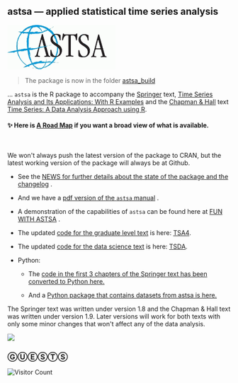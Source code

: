 ## astsa &mdash; applied statistical time series analysis

<img src="fun_with_astsa/figs/astsa.gif" alt="astsa"  height="100">
                       
                                        
> The package is now in the folder [astsa_build](https://github.com/nickpoison/astsa/tree/master/astsa_build) 

... `astsa` is the R package to accompany the [Springer](http://www.springer.com/us/book/9783319524511) text, [Time Series Analysis and Its Applications: With R Examples](http://www.stat.pitt.edu/stoffer/tsa4/)  and the [Chapman & Hall](https://www.routledge.com/Time-Series-A-Data-Analysis-Approach-Using-R/Shumway-Stoffer/p/book/9780367221096) text  [Time Series: A Data Analysis Approach using R](http://www.stat.pitt.edu/stoffer/tsda/). 

#### &#10024; Here is [A Road Map](https://nickpoison.github.io/) if you want a broad view of what is available.

<br/>


We won't always push the latest version of the package to CRAN, but the latest working version of the package will always be at Github.

* See the [NEWS for further details about the state of the package and the changelog](https://github.com/nickpoison/astsa/blob/master/NEWS.md) .

+ And we have a [pdf version of the `astsa` manual](https://github.com/nickpoison/astsa/blob/master/astsa.pdf) .

* A demonstration of the capabilities of `astsa` can be found here at
[FUN WITH ASTSA](https://github.com/nickpoison/astsa/blob/master/fun_with_astsa/fun_with_astsa.md) .


* The updated [code for the graduate level text](https://github.com/nickpoison/tsa4/blob/master/textRcode.md) is here: [TSA4](https://github.com/nickpoison/tsa4).

* The updated [code for the data science text](https://github.com/nickpoison/tsda/blob/master/Rcode.md) is here: [TSDA](https://github.com/nickpoison/tsda).

* Python:

    - The [code in the first 3 chapters of the Springer text has been converted to Python here.](https://github.com/borisgarbuzov/tsa4-python/tree/master/src) 

    - And a [Python package that contains datasets from astsa is here.](https://pypi.org/project/astsadata/)

The Springer text was written under version 1.8 and the Chapman & Hall text was written under version 1.9. Later versions will work for both texts with only some minor changes that won't affect any of the data analysis. 


[![](https://cranlogs.r-pkg.org/badges/astsa)](https://cran.r-project.org/package=astsa)

<!--![](https://komarev.com/ghpvc/?username=nickpoison&color=006666&label=guests) 

![visitor badge](https://visitor-badge.glitch.me/badge?page_id=nickpoison.visitor-badge&left_text=guests)

![Visitor Count](https://visitor-badge-reloaded.herokuapp.com/badge?page_id=nickpoison&cache=on) -->

 

### ⒼⓊⒺⓈⓉⓈ

![Visitor Count](https://profile-counter.glitch.me/nickpoison/count.svg)

